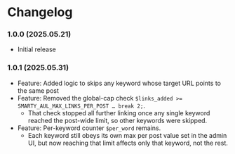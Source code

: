 # Changelog

### 1.0.0 (2025.05.21)
- Initial release

### 1.0.1 (2025.05.31)
- Feature: Added logic to skips any keyword whose target URL points to the same post
- Feature: Removed the global-cap check `$links_added >= SMARTY_AUL_MAX_LINKS_PER_POST … break 2;`.
    - That check stopped all further linking once any single keyword reached the post-wide limit, so other keywords were skipped.
- Feature: Per-keyword counter `$per_word` remains.
    - Each keyword still obeys its own max per post value set in the admin UI, but now reaching that limit affects only that keyword, not the rest.